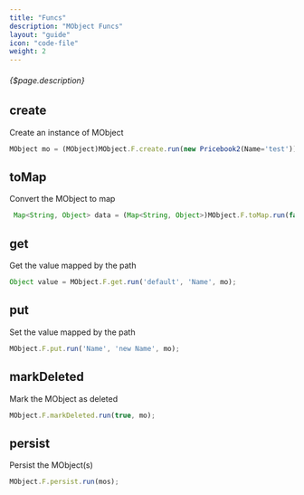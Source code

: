 ```yaml
---
title: "Funcs"
description: "MObject Funcs"
layout: "guide"
icon: "code-file"
weight: 2
---
```


###### {$page.description}

<article id="1">

## create

Create an instance of MObject

```javascript
MObject mo = (MObject)MObject.F.create.run(new Pricebook2(Name='test'));
```

</article>

<article id="2">

## toMap

Convert the MObject to map

```javascript
 Map<String, Object> data = (Map<String, Object>)MObject.F.toMap.run(false, mo);
```

</article>

<article id="3">

## get

Get the value mapped by the path

```javascript
Object value = MObject.F.get.run('default', 'Name', mo);
```

</article>

<article id="4">

## put

Set the value mapped by the path

```javascript
MObject.F.put.run('Name', 'new Name', mo);
```

</article>

<article id="5">

## markDeleted

Mark the MObject as deleted

```javascript
MObject.F.markDeleted.run(true, mo);
```

</article>

<article id="6">

## persist

Persist the MObject(s)

```javascript
MObject.F.persist.run(mos);
```

</article>
